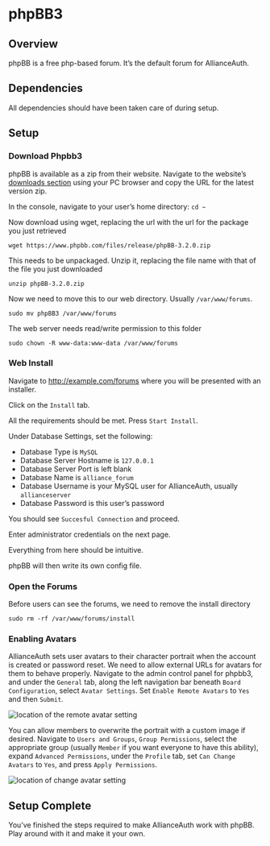 # phpBB3

## Overview
phpBB is a free php-based forum. It’s the default forum for AllianceAuth.

## Dependencies
All dependencies should have been taken care of during setup.

## Setup
### Download Phpbb3
phpBB is available as a zip from their website. Navigate to the website’s [downloads section](https://www.phpbb.com/downloads/) using your PC browser and copy the URL for the latest version zip.

In the console, navigate to your user’s home directory: `cd ~`

Now download using wget, replacing the url with the url for the package you just retrieved

    wget https://www.phpbb.com/files/release/phpBB-3.2.0.zip

This needs to be unpackaged. Unzip it, replacing the file name with that of the file you just downloaded

    unzip phpBB-3.2.0.zip

Now we need to move this to our web directory. Usually `/var/www/forums`.

    sudo mv phpBB3 /var/www/forums

The web server needs read/write permission to this folder

    sudo chown -R www-data:www-data /var/www/forums

### Web Install
Navigate to http://example.com/forums where you will be presented with an installer.

Click on the `Install` tab.

All the requirements should be met. Press `Start Install`.

Under Database Settings, set the following:
 - Database Type is `MySQL`
 - Database Server Hostname is `127.0.0.1`
 - Database Server Port is left blank
 - Database Name is `alliance_forum`
 - Database Username is your MySQL user for AllianceAuth, usually `allianceserver`
 - Database Password is this user’s password

You should see `Succesful Connection` and proceed.

Enter administrator credentials on the next page.

Everything from here should be intuitive.

phpBB will then write its own config file.

### Open the Forums
Before users can see the forums, we need to remove the install directory

    sudo rm -rf /var/www/forums/install

### Enabling Avatars
AllianceAuth sets user avatars to their character portrait when the account is created or password reset. We need to allow external URLs for avatars for them to behave properly. Navigate to the admin control panel for phpbb3, and under the `General` tab, along the left navigation bar beneath `Board Configuration`, select `Avatar Settings`. Set `Enable Remote Avatars` to `Yes` and then `Submit`.

![location of the remote avatar setting](http://i.imgur.com/eWrotRX.png)

You can allow members to overwrite the portrait with a custom image if desired. Navigate to `Users and Groups`, `Group Permissions`, select the appropriate group (usually `Member` if you want everyone to have this ability), expand `Advanced Permissions`, under the `Profile` tab, set `Can Change Avatars` to `Yes`, and press `Apply Permissions`.

![location of change avatar setting](http://i.imgur.com/Nc6Rzo9.png)

## Setup Complete
You’ve finished the steps required to make AllianceAuth work with phpBB. Play around with it and make it your own.

